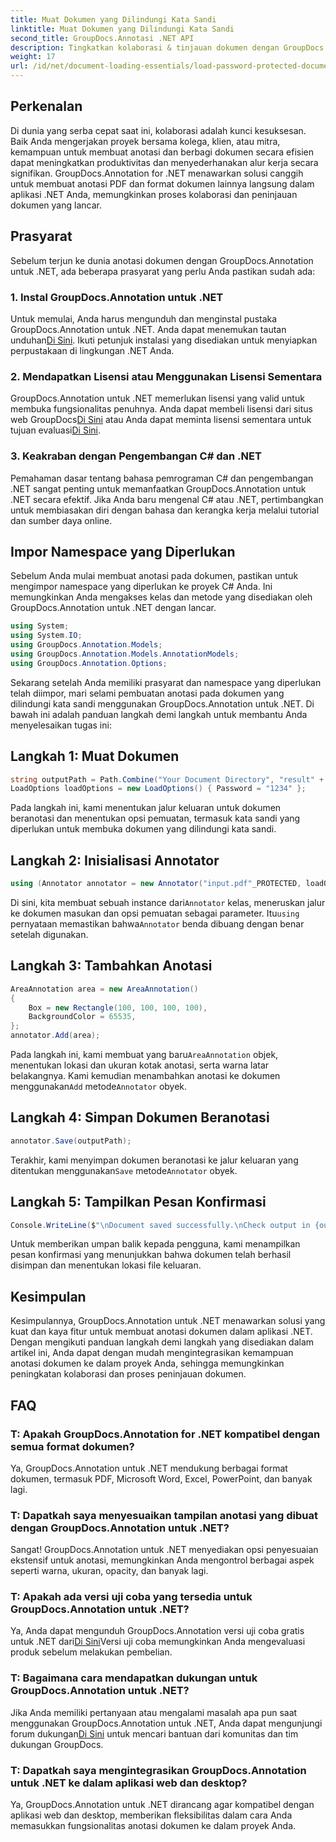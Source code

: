 ```yaml
---
title: Muat Dokumen yang Dilindungi Kata Sandi
linktitle: Muat Dokumen yang Dilindungi Kata Sandi
second_title: GroupDocs.Annotasi .NET API
description: Tingkatkan kolaborasi & tinjauan dokumen dengan GroupDocs.Annotation untuk .NET. Beri anotasi pada PDF & lebih lancar di aplikasi .NET Anda.
weight: 17
url: /id/net/document-loading-essentials/load-password-protected-documents/
---
```

## Perkenalan
Di dunia yang serba cepat saat ini, kolaborasi adalah kunci kesuksesan. Baik Anda mengerjakan proyek bersama kolega, klien, atau mitra, kemampuan untuk membuat anotasi dan berbagi dokumen secara efisien dapat meningkatkan produktivitas dan menyederhanakan alur kerja secara signifikan. GroupDocs.Annotation for .NET menawarkan solusi canggih untuk membuat anotasi PDF dan format dokumen lainnya langsung dalam aplikasi .NET Anda, memungkinkan proses kolaborasi dan peninjauan dokumen yang lancar.
## Prasyarat
Sebelum terjun ke dunia anotasi dokumen dengan GroupDocs.Annotation untuk .NET, ada beberapa prasyarat yang perlu Anda pastikan sudah ada:
### 1. Instal GroupDocs.Annotation untuk .NET
 Untuk memulai, Anda harus mengunduh dan menginstal pustaka GroupDocs.Annotation untuk .NET. Anda dapat menemukan tautan unduhan[Di Sini](https://releases.groupdocs.com/annotation/net/). Ikuti petunjuk instalasi yang disediakan untuk menyiapkan perpustakaan di lingkungan .NET Anda.
### 2. Mendapatkan Lisensi atau Menggunakan Lisensi Sementara
 GroupDocs.Annotation untuk .NET memerlukan lisensi yang valid untuk membuka fungsionalitas penuhnya. Anda dapat membeli lisensi dari situs web GroupDocs[Di Sini](https://purchase.groupdocs.com/buy) atau Anda dapat meminta lisensi sementara untuk tujuan evaluasi[Di Sini](https://purchase.groupdocs.com/temporary-license/).
### 3. Keakraban dengan Pengembangan C# dan .NET
Pemahaman dasar tentang bahasa pemrograman C# dan pengembangan .NET sangat penting untuk memanfaatkan GroupDocs.Annotation untuk .NET secara efektif. Jika Anda baru mengenal C# atau .NET, pertimbangkan untuk membiasakan diri dengan bahasa dan kerangka kerja melalui tutorial dan sumber daya online.

## Impor Namespace yang Diperlukan
Sebelum Anda mulai membuat anotasi pada dokumen, pastikan untuk mengimpor namespace yang diperlukan ke proyek C# Anda. Ini memungkinkan Anda mengakses kelas dan metode yang disediakan oleh GroupDocs.Annotation untuk .NET dengan lancar.
```csharp
using System;
using System.IO;
using GroupDocs.Annotation.Models;
using GroupDocs.Annotation.Models.AnnotationModels;
using GroupDocs.Annotation.Options;
```

Sekarang setelah Anda memiliki prasyarat dan namespace yang diperlukan telah diimpor, mari selami pembuatan anotasi pada dokumen yang dilindungi kata sandi menggunakan GroupDocs.Annotation untuk .NET. Di bawah ini adalah panduan langkah demi langkah untuk membantu Anda menyelesaikan tugas ini:
## Langkah 1: Muat Dokumen
```csharp
string outputPath = Path.Combine("Your Document Directory", "result" + Path.GetExtension("input.pdf"));
LoadOptions loadOptions = new LoadOptions() { Password = "1234" };
```
Pada langkah ini, kami menentukan jalur keluaran untuk dokumen beranotasi dan menentukan opsi pemuatan, termasuk kata sandi yang diperlukan untuk membuka dokumen yang dilindungi kata sandi.
## Langkah 2: Inisialisasi Annotator
```csharp
using (Annotator annotator = new Annotator("input.pdf"_PROTECTED, loadOptions))
```
 Di sini, kita membuat sebuah instance dari`Annotator` kelas, meneruskan jalur ke dokumen masukan dan opsi pemuatan sebagai parameter. Itu`using` pernyataan memastikan bahwa`Annotator` benda dibuang dengan benar setelah digunakan.
## Langkah 3: Tambahkan Anotasi
```csharp
AreaAnnotation area = new AreaAnnotation()
{
    Box = new Rectangle(100, 100, 100, 100),
    BackgroundColor = 65535,
};
annotator.Add(area);
```
 Pada langkah ini, kami membuat yang baru`AreaAnnotation` objek, menentukan lokasi dan ukuran kotak anotasi, serta warna latar belakangnya. Kami kemudian menambahkan anotasi ke dokumen menggunakan`Add` metode`Annotator` obyek.
## Langkah 4: Simpan Dokumen Beranotasi
```csharp
annotator.Save(outputPath);
```
 Terakhir, kami menyimpan dokumen beranotasi ke jalur keluaran yang ditentukan menggunakan`Save` metode`Annotator` obyek.
## Langkah 5: Tampilkan Pesan Konfirmasi
```csharp
Console.WriteLine($"\nDocument saved successfully.\nCheck output in {outputPath}.");
```
Untuk memberikan umpan balik kepada pengguna, kami menampilkan pesan konfirmasi yang menunjukkan bahwa dokumen telah berhasil disimpan dan menentukan lokasi file keluaran.

## Kesimpulan
Kesimpulannya, GroupDocs.Annotation untuk .NET menawarkan solusi yang kuat dan kaya fitur untuk membuat anotasi dokumen dalam aplikasi .NET. Dengan mengikuti panduan langkah demi langkah yang disediakan dalam artikel ini, Anda dapat dengan mudah mengintegrasikan kemampuan anotasi dokumen ke dalam proyek Anda, sehingga memungkinkan peningkatan kolaborasi dan proses peninjauan dokumen.
## FAQ
### T: Apakah GroupDocs.Annotation for .NET kompatibel dengan semua format dokumen?
Ya, GroupDocs.Annotation untuk .NET mendukung berbagai format dokumen, termasuk PDF, Microsoft Word, Excel, PowerPoint, dan banyak lagi.
### T: Dapatkah saya menyesuaikan tampilan anotasi yang dibuat dengan GroupDocs.Annotation untuk .NET?
Sangat! GroupDocs.Annotation untuk .NET menyediakan opsi penyesuaian ekstensif untuk anotasi, memungkinkan Anda mengontrol berbagai aspek seperti warna, ukuran, opacity, dan banyak lagi.
### T: Apakah ada versi uji coba yang tersedia untuk GroupDocs.Annotation untuk .NET?
 Ya, Anda dapat mengunduh GroupDocs.Annotation versi uji coba gratis untuk .NET dari[Di Sini](https://releases.groupdocs.com/)Versi uji coba memungkinkan Anda mengevaluasi produk sebelum melakukan pembelian.
### T: Bagaimana cara mendapatkan dukungan untuk GroupDocs.Annotation untuk .NET?
 Jika Anda memiliki pertanyaan atau mengalami masalah apa pun saat menggunakan GroupDocs.Annotation untuk .NET, Anda dapat mengunjungi forum dukungan[Di Sini](https://forum.groupdocs.com/c/annotation/10) untuk mencari bantuan dari komunitas dan tim dukungan GroupDocs.
### T: Dapatkah saya mengintegrasikan GroupDocs.Annotation untuk .NET ke dalam aplikasi web dan desktop?
Ya, GroupDocs.Annotation untuk .NET dirancang agar kompatibel dengan aplikasi web dan desktop, memberikan fleksibilitas dalam cara Anda memasukkan fungsionalitas anotasi dokumen ke dalam proyek Anda.